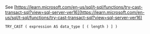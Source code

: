 See [https://learn.microsoft.com/en-us/sql/t-sql/functions/try-cast-transact-sql?view=sql-server-ver16](https://learn.microsoft.com/en-us/sql/t-sql/functions/try-cast-transact-sql?view=sql-server-ver16)
```
TRY_CAST ( expression AS data_type [ ( length ) ] )
```
